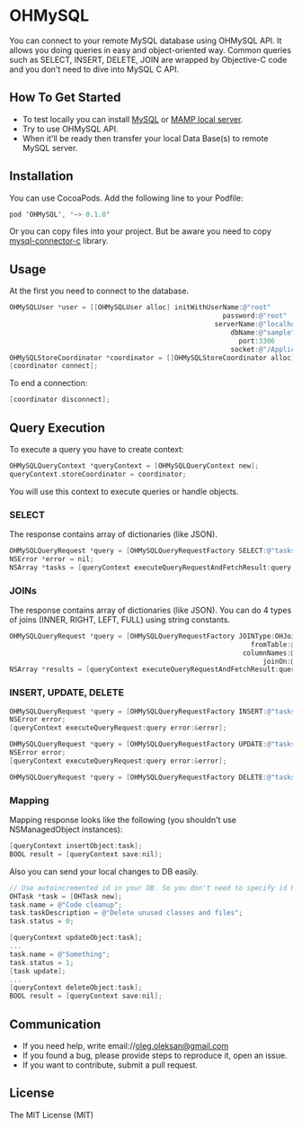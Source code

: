 # OHMySQL
You can connect to your remote MySQL database using OHMySQL API. It allows you doing queries in easy and object-oriented way. Common queries such as SELECT, INSERT, DELETE, JOIN are wrapped by Objective-C code and you don't need to dive into MySQL C API.

## How To Get Started
- To test locally you can install [MySQL](https://dev.mysql.com/downloads/mysql/) or [MAMP local server](https://www.mamp.info/en/).
- Try to use OHMySQL API. 
- When it'll be ready then transfer your local Data Base(s) to remote MySQL server.

## Installation
You can use CocoaPods. Add the following line to your Podfile:
```objective-c
pod 'OHMySQL', '~> 0.1.0'
```

Or you can copy files into your project. But be aware you need to copy [mysql-connector-c](https://github.com/ketzusaka/mysql-connector-c) library.

## Usage

At the first you need to connect to the database.

```objective-c
OHMySQLUser *user = [[OHMySQLUser alloc] initWithUserName:@"root"
                                                     password:@"root"
                                                   serverName:@"localhost"
                                                       dbName:@"sample"
                                                         port:3306
                                                       socket:@"/Applications/MAMP/tmp/mysql/mysql.sock"];
OHMySQLStoreCoordinator *coordinator = [[OHMySQLStoreCoordinator alloc] initWithUser:user];
[coordinator connect];
```

To end a connection:
```objective-c
[coordinator disconnect];
```

## Query Execution

To execute a query you have to create context:
```objective-c
OHMySQLQueryContext *queryContext = [OHMySQLQueryContext new];
queryContext.storeCoordinator = coordinator;
```

You will use this context to execute queries or handle objects.

### SELECT 

The response contains array of dictionaries (like JSON).

```objective-c
OHMySQLQueryRequest *query = [OHMySQLQueryRequestFactory SELECT:@"tasks" condition:nil];
NSError *error = nil;
NSArray *tasks = [queryContext executeQueryRequestAndFetchResult:query error:&error];
```

### JOINs

The response contains array of dictionaries (like JSON). You can do 4 types of joins (INNER, RIGHT, LEFT, FULL) using string constants.
```objective-c
OHMySQLQueryRequest *query = [OHMySQLQueryRequestFactory JOINType:OHJoinInner
                                                            fromTable:@"tasks"
                                                          columnNames:@[@"id", @"name", @"description"]
                                                               joinOn:@{ @"subtasks":@"tasks.id=subtasks.parentId" }];
NSArray *results = [queryContext executeQueryRequestAndFetchResult:query error:nil];
```

### INSERT, UPDATE, DELETE

```objective-c
OHMySQLQueryRequest *query = [OHMySQLQueryRequestFactory INSERT:@"tasks" set:@{ @"name": @"Something", @"desctiption": @"new task" }];
NSError error;
[queryContext executeQueryRequest:query error:&error];
```

```objective-c
OHMySQLQueryRequest *query = [OHMySQLQueryRequestFactory UPDATE:@"tasks" set:@{ @"name": @"Something", @"desctiption": @"new task update" } condition:@"id=5"];
NSError error;
[queryContext executeQueryRequest:query error:&error];
```

```objective-c
OHMySQLQueryRequest *query = [OHMySQLQueryRequestFactory DELETE:@"tasks" condition:@"id=10"];
```
    
### Mapping

Mapping response looks like the following (you shouldn't use NSManagedObject instances):
```objective-c
[queryContext insertObject:task];
BOOL result = [queryContext save:nil];
```

Also you can send your local changes to DB easily.
```objective-c
// Use autoincremented id in your DB. So you don't need to specify id here. 
OHTask *task = [OHTask new];
task.name = @"Code cleanup";
task.taskDescription = @"Delete unused classes and files";
task.status = 0;

[queryContext updateObject:task];
...
task.name = @"Something";
task.status = 1;
[task update];
...
[queryContext deleteObject:task];
BOOL result = [queryContext save:nil];
```

## Communication
- If you need help, write email://oleg.oleksan@gmail.com
- If you found a bug, please provide steps to reproduce it, open an issue.
- If you want to contribute, submit a pull request.

## License 

The MIT License (MIT)
    

